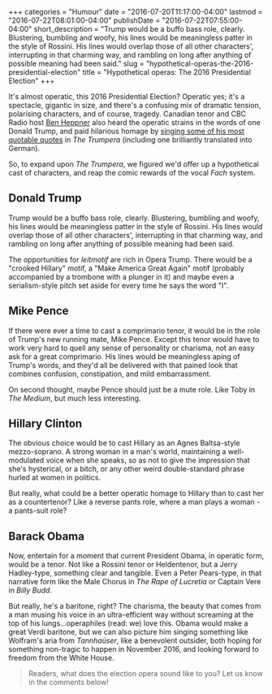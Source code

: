 +++
categories = "Humour"
date = "2016-07-20T11:17:00-04:00"
lastmod = "2016-07-22T08:01:00-04:00"
publishDate = "2016-07-22T07:55:00-04:00"
short_description = "Trump would be a buffo bass role, clearly. Blustering, bumbling and woofy, his lines would be meaningless patter in the style of Rossini. His lines would overlap those of all other characters', interrupting in that charming way, and rambling on long after anything of possible meaning had been said."
slug = "hypothetical-operas-the-2016-presidential-election"
title = "Hypothetical operas: The 2016 Presidential Election"
+++

It's almost operatic, this 2016 Presidential Election? Operatic yes; it's a spectacle, gigantic in size, and there's a confusing mix of dramatic tension, polarising characters, and of course, tragedy. Canadian tenor and CBC Radio host [Ben Heppner](/scene/people/ben-heppner/) also heard the operatic strains in the words of one Donald Trump, and paid hilarious homage by [singing some of his most quotable quotes](http://www.cbc.ca/radio/becausenews/opera-star-ben-heppner-sings-trump-quotes-plus-trudeau-s-sexcation-and-skinny-tv-shows-1.3603594/opera-star-ben-heppner-sings-the-role-of-donald-trump-1.3603977) in *The Trumpera* (including one brilliantly translated into German).

So, to expand upon *The Trumpera*, we figured we'd offer up a hypothetical cast of characters, and reap the comic rewards of the vocal *Fach* system.

## Donald Trump

Trump would be a buffo bass role, clearly. Blustering, bumbling and woofy, his lines would be meaningless patter in the style of Rossini. His lines would overlap those of all other characters', interrupting in that charming way, and rambling on long after anything of possible meaning had been said.

The opportunities for *leitmotif* are rich in Opera Trump. There would be a "crooked Hillary" motif, a "Make America Great Again" motif (probably accompanied by a trombone with a plunger in it) and maybe even a serialism-style pitch set aside for every time he says the word "I".

## Mike Pence

If there were ever a time to cast a comprimario tenor, it would be in the role of Trump's new running mate, Mike Pence. Except this tenor would have to work very hard to quell any sense of personality or charisma, not an easy ask for a great comprimario. His lines would be meaningless aping of Trump's words, and they'd all be delivered with that pained look that combines confusion, constipation, and mild embarrassment.

On second thought, maybe Pence should just be a mute role. Like Toby in *The Medium*, but much less interesting.

## Hillary Clinton 

The obvious choice would be to cast Hillary as an Agnes Baltsa-style mezzo-soprano. A strong woman in a man's world, maintaining a well-modulated voice when she speaks, so as not to give the impression that she's hysterical, or a bitch, or any other weird double-standard phrase hurled at women in politics.

But really, what could be a better operatic homage to Hillary than to cast her as a countertenor? Like a reverse pants role, where a man plays a woman - a pants-suit role?

## Barack Obama

Now, entertain for a moment that current President Obama, in operatic form, would be a tenor. Not like a Rossini tenor or Heldentenor, but a Jerry Hadley-type, something clear and tangible. Even a Peter Pears-type, in that narrative form like the Male Chorus in *The Rape of Lucretia* or Captain Vere in *Billy Budd*.

But really, he's a baritone, right? The charisma, the beauty that comes from a man musing his voice in an ultra-efficient way without screaming at the top of his lungs...operaphiles (read: we) love this. Obama would make a great Verdi baritone, but we can also picture him singing something like Wolfram's aria from *Tannhaüser*, like a benevolent outsider, both hoping for something non-tragic to happen in November 2016, and looking forward to freedom from the White House.

>Readers, what does the election opera sound like to you? Let us know in the comments below!

